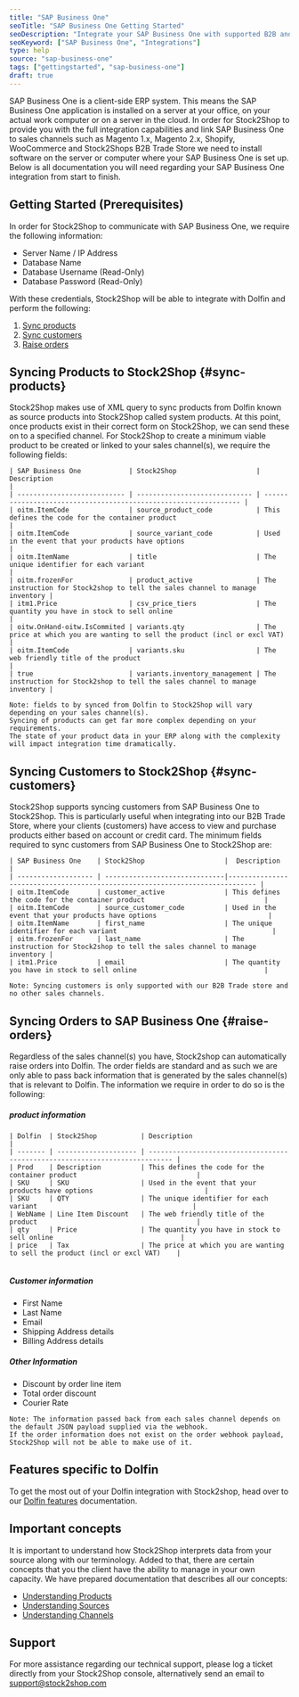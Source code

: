 ```yaml
---
title: "SAP Business One"
seoTitle: "SAP Business One Getting Started"
seoDescription: "Integrate your SAP Business One with supported B2B and B2C Systems through Stock2Shop"
seoKeyword: ["SAP Business One", "Integrations"]
type: help
source: "sap-business-one"
tags: ["gettingstarted", "sap-business-one"]
draft: true
---
```


SAP Business One is a client-side ERP system. This means the SAP Business One application is installed on a 
server at your office, on your actual work computer or on a server in the cloud. In order for Stock2Shop to 
provide you with the full integration capabilities and link SAP Business One to sales channels such as 
Magento 1.x, Magento 2.x, Shopify, WooCommerce and Stock2Shops B2B Trade Store we need to install 
software on the server or computer where your SAP Business One is set up.
Below is all documentation you will need regarding your SAP Business One integration from start to finish.

## Getting Started (Prerequisites)

In order for Stock2Shop to communicate with SAP Business One, we require the following information:

- Server Name / IP Address
- Database Name
- Database Username (Read-Only)
- Database Password (Read-Only)

With these credentials, Stock2Shop will be able to integrate with Dolfin and perform the following:
1. [Sync products](#sync-products) 
2. [Sync customers](#sync-customers) 
3. [Raise orders](#raise-orders) 


## Syncing Products to Stock2Shop {#sync-products}
Stock2Shop makes use of XML query to sync products from Dolfin known as source products into Stock2Shop called system products. 
At this point, once products exist in their correct form on Stock2Shop, we can send these on to a specified channel.
For Stock2Shop to create a minimum viable product to be created or linked to your sales channel(s), we require the following fields:

```
| SAP Business One            | Stock2Shop                    |  Description                                                                 |
| --------------------------- | ----------------------------- | ---------------------------------------------------------------- |
| oitm.ItemCode               | source_product_code           | This defines the code for the container product                              |
| oitm.ItemCode               | source_variant_code           | Used in the event that your products have options                            |
| oitm.ItemName               | title                         | The unique identifier for each variant                                       |
| oitm.frozenFor              | product_active                | The instruction for Stock2shop to tell the sales channel to manage inventory |
| itm1.Price                  | csv_price_tiers               | The quantity you have in stock to sell online                                |
| oitw.OnHand-oitw.IsCommited | variants.qty                  | The price at which you are wanting to sell the product (incl or excl VAT)    |
| oitm.ItemCode               | variants.sku                  | The web friendly title of the product                                        |
| true                        | variants.inventory_management | The instruction for Stock2shop to tell the sales channel to manage inventory |
```

  
 ```
 Note: fields to by synced from Dolfin to Stock2Shop will vary depending on your sales channel(s). 
 Syncing of products can get far more complex depending on your requirements. 
 The state of your product data in your ERP along with the complexity will impact integration time dramatically.
 ```

## Syncing Customers to Stock2Shop  {#sync-customers}
Stock2Shop supports syncing customers from SAP Business One to Stock2Shop.
This is particularly useful when integrating into our B2B Trade Store, where your clients (customers)
have access to view and purchase products either based on account or credit card. 
The minimum fields required to sync customers from SAP Business One to Stock2Shop are:

```
| SAP Business One    | Stock2Shop                    |  Description                                                                 |
| ------------------- | ------------------------------|----------------------------------------------------------------------------- |
| oitm.ItemCode       | customer_active               | This defines the code for the container product                              |
| oitm.ItemCode       | source_customer_code          | Used in the event that your products have options                            |
| oitm.ItemName       | first_name                    | The unique identifier for each variant                                       |
| oitm.frozenFor      | last_name                     | The instruction for Stock2shop to tell the sales channel to manage inventory |
| itm1.Price          | email                         | The quantity you have in stock to sell online                                |
```

```
Note: Syncing customers is only supported with our B2B Trade store and no other sales channels.
```
## Syncing Orders to SAP Business One {#raise-orders}
Regardless of the sales channel(s) you have, Stock2shop can automatically raise orders into Dolfin.
The order fields are standard and as such we are only able to pass back information that is generated by the sales channel(s) that is relevant to Dolfin.
The information we require in order to do so is the following:

##### product information

```
| Dolfin  | Stock2Shop           | Description                                                                  |
| ------- | -------------------- | ---------------------------------------------------------------------------- |
| Prod    | Description          | This defines the code for the container product                              |
| SKU     | SKU                  | Used in the event that your products have options                            |
| SKU     | QTY                  | The unique identifier for each variant                                       |
| WebName | Line Item Discount   | The web friendly title of the product                                        |
| qty     | Price                | The quantity you have in stock to sell online                                |
| price   | Tax                  | The price at which you are wanting to sell the product (incl or excl VAT)    |
 
 ```

 ##### Customer information
 - First Name
 - Last Name
 - Email
 - Shipping Address details
 - Billing Address details
 
 ##### Other Information
 - Discount by order line item
 - Total order discount
 - Courier Rate
 
```
Note: The information passed back from each sales channel depends on the default JSON payload supplied via the webhook.
If the order information does not exist on the order webhook payload, Stock2Shop will not be able to make use of it.
```

## Features specific to Dolfin
To get the most out of your Dolfin integration with Stock2shop, head over to our [Dolfin features](/features/dolfin/ "dolfin features") documentation.


## Important concepts 
It is important to understand how Stock2Shop interprets data from your source along with our terminology.
Added to that, there are certain concepts that you the client have the ability to manage in your own capacity.
We have prepared documentation that describes all our concepts:
 - [Understanding Products](/help/how-to/products)
 - [Understanding Sources](/help/how-to/sources)
 - [Understanding Channels](/help/how-to/channels)
 
## Support
For more assistance regarding our technical support, please log a ticket
directly from your Stock2Shop console, alternatively send an email to support@stock2shop.com